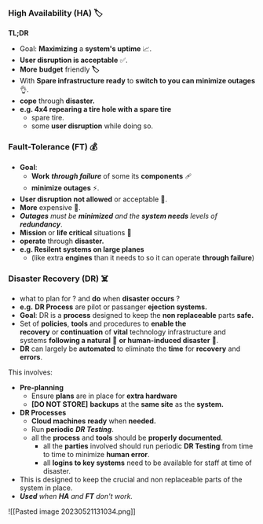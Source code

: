 ### High Availability (HA) **🏷️**

**TL;DR**

-   Goal: **Maximizing** a **system's uptime** 📈.
-   **User disruption is acceptable** ✅.
-   **More** **budget** friendly **🏷️**
-   With **Spare infrastructure ready** to **switch to you can minimize outages** 👌.
-   **cope** through **disaster.**
-   **e.g. 4x4 repearing a tire hole with a spare tire**
    -   spare tire.
    -   some **user disruption** while doing so.

### Fault-Tolerance (FT) 💰

-   **Goal**: 
	- **Work** _**through failure**_ of some its **components** 🩹  
	- ****************************minimize outages**************************** ⚡.
-   **User disruption** **not allowed** or acceptable 🚫.
-   **More** expensive 💸.
-   _**Outages** must be **minimized** and the **system needs** levels of **redundancy**_.
-   **Mission** or **life critical** situations 🔫
-   **operate** through **disaster.**
-   **e.g. Resilent systems on large planes**
    -   (like extra **engines** than it needs to so it can operate **through  failure**)

### Disaster Recovery (DR) ☠️

-   what to plan for ? and **do** when **disaster occurs** ?
-   ********e.g.******** **DR Process** are pilot or passanger **ejection systems.**
-   **Goal**: DR is a **process** designed to keep the **non replaceable** parts **safe.**
-   Set of **policies**, **tools** and procedures to **enable the recovery** or **continuation** of **vital** technology infrastructure and systems **following a natural** 🍃 **or human-induced disaster** 🤡.
-   **DR** can largely be **automated** to eliminate the **time** for **recovery** and **errors**.

This involves:

-   **Pre-planning**
    -   Ensure **plans** are in place for **extra hardware**
    -   **\[DO NOT STORE\]** **backups** at the **same site** as the **system.**
-   **DR Processes**
    -   **Cloud machines** **ready** when **needed.**
    -   Run **periodic** _**DR Testing**_.
    -   all the **process** and **tools** should be **properly documented**.
        -   all the **parties** involved should run periodic **DR Testing** from time to time to minimize **human error**.
        -   all **logins to key systems** need to be available for staff at time of disaster.
-   This is designed to keep the crucial and non replaceable parts of the system in place.
-   _**Used** when **HA** and **FT** don't work._

![[Pasted image 20230521131034.png]]